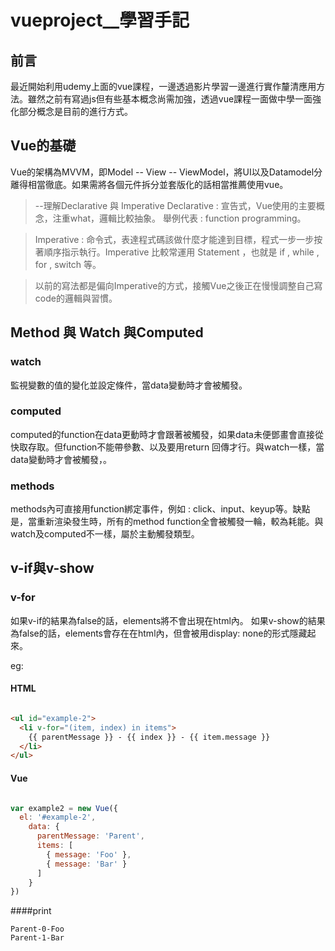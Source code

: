 # vueproject__學習手記

## 前言

最近開始利用udemy上面的vue課程，一邊透過影片學習一邊進行實作釐清應用方法。雖然之前有寫過js但有些基本概念尚需加強，透過vue課程一面做中學一面強化部分概念是目前的進行方式。

## Vue的基礎

Vue的架構為MVVM，即Model -- View -- ViewModel，將UI以及Datamodel分離得相當徹底。如果需將各個元件拆分並套版化的話相當推薦使用vue。

> --理解Declarative 與 Imperative
> Declarative : 宣告式，Vue使用的主要概念，注重what，邏輯比較抽象。
> 舉例代表 : function programming。

> Imperative : 命令式，表達程式碼該做什麼才能達到目標，程式一步一步按著順序指示執行。Imperative 比較常運用 Statement ，也就是 if , while , for , switch 等。

> 以前的寫法都是偏向Imperative的方式，接觸Vue之後正在慢慢調整自己寫code的邏輯與習慣。

## Method 與 Watch 與Computed

### watch
監視變數的值的變化並設定條件，當data變動時才會被觸發。

### computed
computed的function在data更動時才會跟著被觸發，如果data未便鄧畫會直接從快取存取。但function不能帶參數、以及要用return 回傳才行。與watch一樣，當data變動時才會被觸發，。

### methods 
methods內可直接用function綁定事件，例如 : click、input、keyup等。缺點是，當重新渲染發生時，所有的method function全會被觸發一輪，較為耗能。與watch及computed不一樣，屬於主動觸發類型。

## v-if與v-show

### v-for
如果v-if的結果為false的話，elements將不會出現在html內。
如果v-show的結果為false的話，elements會存在在html內，但會被用display: none的形式隱藏起來。

eg:

#### HTML

```HTML

<ul id="example-2">
  <li v-for="(item, index) in items">
    {{ parentMessage }} - {{ index }} - {{ item.message }}
  </li>
</ul>

```

#### Vue

```js

var example2 = new Vue({
  el: '#example-2',
    data: {
      parentMessage: 'Parent',
      items: [
        { message: 'Foo' },
        { message: 'Bar' }
      ]
    }
})

```

####print

    Parent-0-Foo
    Parent-1-Bar
